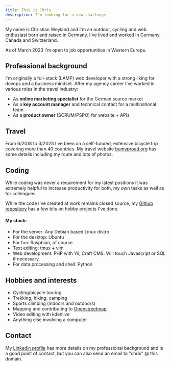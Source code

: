 ```yaml
---
title: This is Chris
description: I'm looking for a new challenge
---
```


My name is Christian Weyland and I'm an outdoor, cycling and web enthusiast born and raised in Germany. I've lived and worked in Germany, Canada and Switzerland.

As of March 2023 I'm open to job opportunities in Western Europe.

## Professional background
I'm originally a full-stack (LAMP) web developer with a strong liking for devops and a business mindset. After my agency career I've worked in various roles in the travel industry:

- As **online marketing specialist** for the German source market
- As a **key account manager** and technical contact for a multinational team 
- As a **product owner** (SCRUM/PSPO) for website + APIs

## Travel
From 6/2018 to 3/2023 I've been on a self-funded, extensive bicycle trip covering more than 40 countries. My travel website [bumyproad.org](https://bumpyroad.org) has some details including my route and lots of photos.

## Coding
While coding was never a requirement for my latest positions it was extremely helpful to increase productivity for both, my own tasks as well as for colleagues.

While the code I've created at work remains closed source, my [Github repository](https://github.com/chris-ca/) has a few bits on hobby projects I've done.

#### My stack:
- For the server: Any Debian based Linux distro
- For the desktop: Ubuntu
- For fun: Raspbian, of course
- Text editing: tmux + vim
- Web development: PHP with Yii, Craft CMS. Will touch Javascript or SQL if necessary.
- For data processing and shell: Python

## Hobbies and interests
- Cycling/bicycle touring
- Trekking, hiking, camping
- Sports climbing (indoors and outdoors)
- Mapping and contributing to [Openstreetmap](https://www.openstreetmap.org/user/chris-ca)
- Video editing with kdenlive
- Anything else involving a computer

## Contact
My [Linkedin profile](https://www.linkedin.com/in/christian-weyland-5b82ab5) has more details on my professional background and is a good point of contact, but you can also send an email to "chris" @ this domain.

[//]: # "Test comment"
